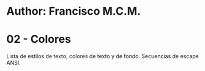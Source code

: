# Author: Francisco M.C.M.

# 02 - Colores

Lista de estilos de texto, colores de texto y de fondo.
Secuencias de escape ANSI.
